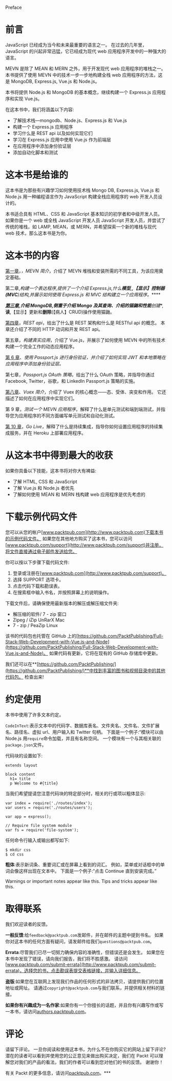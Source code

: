 Preface <link href="css/style.css" rel="stylesheet" type="text/css">  

# 前言

JavaScript 已经成为当今和未来最重要的语言之一。
在过去的几年里，JavaScript 的兴起非常迅猛，它已经成为现代 web 应用程序开发中的一种强大的语言。

MEVN 是除了 MEAN 和 MERN 之外，用于开发现代 web 应用程序的堆栈之一。 本书提供了使用 MEVN 中的技术一步一步地构建全栈 web 应用程序的方法，这是 MongoDB, Express.js, Vue.js 和 Node.js。

本书将提供 Node.js 和 MongoDB 的基本概念，继续构建一个 Express.js 应用程序和实现 Vue.js。

在这本书中，我们将涵盖以下内容:

*   了解技术栈—mongodb、Node.js、Express.js 和 Vue.js
*   构建一个 Express.js 应用程序
*   学习什么是 REST api 以及如何实现它们
*   学习在 Express.js 应用中使用 Vue.js 作为前端层
*   在应用程序中添加身份验证层
*   添加自动化脚本和测试

# 这本书是给谁的

这本书是为那些有兴趣学习如何使用技术栈 Mongo DB, Express.js, Vue.js 和 Node.js 用一种编程语言作为 JavaScript 构建全栈应用程序的 web 开发人员设计的。

本书适合具有 HTML、CSS 和 JavaScript 基本知识的初学者和中级开发人员。 如果你是一个 web 或全栈 JavaScript 开发人员 JavaScript 开发人员，并尝试了传统的堆栈，如 LAMP, MEAN，或 MERN，并希望探索一个新的堆栈与现代 web 技术，那么这本书是为你。

# 这本书的内容

[第一章](01.html)，*，MEVN 简介*，介绍了 MEVN 堆栈和安装所需的不同工具，为该应用奠定基础。

第二章,*构建一个表达程序,提供了一个介绍 Express.js,什么**模型**,**,【显示】控制器(MVC**)结构,并展示如何使用 Express.js 和 MVC 结构建立一个应用程序。*****

 ***[第三章](03.html),*介绍 MongoDB*,侧重于介绍 Mongo 及其查询、介绍的猫鼬和性能**创建**,**读**,【显示】更新和**删除**(【病人】CRUD)操作使用猫鼬。

[第四章](04.html)，*REST api*，给出了什么是 REST 架构和什么是 RESTful api 的概念。 本章还介绍了不同的 HTTP 动词和开发 REST api。

第五章，*构建真实应用*，介绍了 Vue.js，并展示了如何使用 MEVN 中的所有技术构建一个完全工作的动态应用程序。

[第 6 章](06.html)、*使用 Passport.js 进行身份验证，并介绍了如何实现 JWT 和本地策略在应用程序中添加身份验证层。*

第七章，*Passport.js OAuth 策略*，给出了什么 OAuth 策略，并指导你通过 Facebook, Twitter，谷歌，和 LinkedIn Passport.js 策略的实施。

[第八章](08.html)、*Vuex 简介*，介绍了 Vuex 的核心概念——态、受体、突变和作用。 它还描述了如何在应用程序中实现它们。

第 9 章，*测试一个 MEVN 应用程序*，解释了什么是单元测试和端到端测试，并指导您为应用程序的不同方面编写单元测试和自动化测试。

[第 10 章](10.html)，*Go Live*，解释了什么是持续集成，指导你如何设置应用程序的持续集成服务，并在 Heroku 上部署应用程序。

# 从这本书中得到最大的收获

如果你具备以下技能，这本书将对你大有裨益:

*   了解 HTML, CSS 和 JavaScript
*   了解 Vue.js 和 Node.js 者优先
*   了解如何使用 MEAN 和 MERN 栈构建 web 应用程序是优先考虑的

# 下载示例代码文件

您可以从您的帐户[www.packtpub.com](http://www.packtpub.com)下载本书的示例代码文件。 如果您在其他地方购买了这本书，您可以访问[www.packtpub.com/support](http://www.packtpub.com/support)并注册，将文件直接通过电子邮件发送给您。

你可以按以下步骤下载代码文件:

1.  登录或注册在[www.packtpub.com](http://www.packtpub.com/support)。
2.  选择 SUPPORT 选项卡。
3.  点击代码下载和勘误表。
4.  在搜索框中输入书名，并按照屏幕上的说明操作。

下载文件后，请确保使用最新版本的解压或解压缩文件夹:

*   解压缩的软件/ 7 - zip 窗口
*   Zipeg / iZip UnRarX Mac
*   7 - zip / PeaZip Linux

该书的代码包也托管在 GitHub 上的[https://github.com/PacktPublishing/Full-Stack-Web-Development-with-Vue.js-and-Node](https://github.com/PacktPublishing/Full-Stack-Web-Development-with-Vue.js-and-Node)。 如果代码有更新，它将在现有的 GitHub 存储库中更新。

我们还可以在**[https://github.com/PacktPublishing/](https://github.com/PacktPublishing/)**中找到丰富的图书和视频目录中的其他代码包。 检查出来!

# 约定使用

本书中使用了许多文本约定。

`CodeInText`:表示文本中的代码字、数据库表名、文件夹名、文件名、文件扩展名、路径名、虚拟 url、用户输入和 Twitter 句柄。 下面是一个例子:“模块可以由 Node.js 用`require`命令加载，并且有名称空间。 一个模块有一个与其相关联的`package.json`文件。

代码块的设置如下:

```
extends layout

block content
  h1= title
  p Welcome to #{title}
```

当我们希望提请您注意代码块的特定部分时，相关的行或项以粗体显示:

```
var index = require('./routes/index');
var users = require('./routes/users');

var app = express();

// Require file system module
var fs = require('file-system');
```

任何命令行输入或输出都写如下:

```
$ mkdir css
$ cd css
```

**粗体**:表示新词条、重要词汇或在屏幕上看到的词汇。 例如，菜单或对话框中的单词会像这样出现在文本中。 下面是一个例子:“点击 Continue 直到安装完成。”

Warnings or important notes appear like this. Tips and tricks appear like this.

# 取得联系

我们欢迎读者的反馈。

**一般反馈**:给`feedback@packtpub.com`发邮件，并在邮件的主题中提到书名。 如果你对这本书的任何方面有疑问，请发邮件给我们`questions@packtpub.com`。

**Errata**:尽管我们已尽一切努力确保内容的准确性，但错误还是会发生。 如果您在本书中发现了错误，请向我们报告，我们将不胜感激。 请访问[www.packtpub.com/submit-errata](http://www.packtpub.com/submit-errata)，选择您的书，点击勘误表提交表格链接，并输入详细信息。

**盗版**:如果您在互联网上发现我们作品的任何形式的非法拷贝，请提供我们的位置地址或网址。 请通过`copyright@packtpub.com`与我们联系，并提供相关材料的链接。

**如果你有兴趣成为一名作家**:如果你有一个你擅长的话题，并且你有兴趣写作或写一本书，请访问[authors.packtpub.com](http://authors.packtpub.com/)。

# 评论

请留下评论。 一旦你阅读和使用这本书，为什么不在你购买它的网站上留下评论? 潜在的读者可以看到并使用您的公正意见来做出购买决定，我们在 Packt 可以理解您对我们的产品的看法，我们的作者可以看到您对他们的书的反馈。 谢谢你！

有关 Packt 的更多信息，请访问[packtpub.com](https://www.packtpub.com/)。***